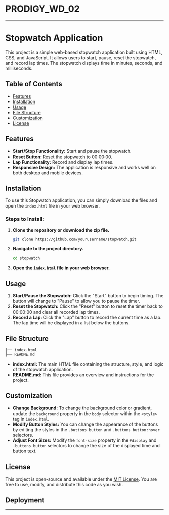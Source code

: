 # PRODIGY_WD_02
---

# Stopwatch Application

This project is a simple web-based stopwatch application built using HTML, CSS, and JavaScript. It allows users to start, pause, reset the stopwatch, and record lap times. The stopwatch displays time in minutes, seconds, and milliseconds.

## Table of Contents

- [Features](#features)
- [Installation](#installation)
- [Usage](#usage)
- [File Structure](#file-structure)
- [Customization](#customization)
- [License](#license)

## Features

- **Start/Stop Functionality:** Start and pause the stopwatch.
- **Reset Button:** Reset the stopwatch to 00:00:00.
- **Lap Functionality:** Record and display lap times.
- **Responsive Design:** The application is responsive and works well on both desktop and mobile devices.

## Installation

To use this Stopwatch application, you can simply download the files and open the `index.html` file in your web browser.

### Steps to Install:
1. **Clone the repository or download the zip file.**
   ```bash
   git clone https://github.com/yourusername/stopwatch.git
   ```
2. **Navigate to the project directory.**
   ```bash
   cd stopwatch
   ```
3. **Open the `index.html` file in your web browser.**

## Usage

1. **Start/Pause the Stopwatch:** Click the "Start" button to begin timing. The button will change to "Pause" to allow you to pause the timer.
2. **Reset the Stopwatch:** Click the "Reset" button to reset the timer back to 00:00:00 and clear all recorded lap times.
3. **Record a Lap:** Click the "Lap" button to record the current time as a lap. The lap time will be displayed in a list below the buttons.

## File Structure

```
├── index.html
├── README.md
```

- **index.html:** The main HTML file containing the structure, style, and logic of the stopwatch application.
- **README.md:** This file provides an overview and instructions for the project.

## Customization

- **Change Background:** To change the background color or gradient, update the `background` property in the `body` selector within the `<style>` tag in `index.html`.
- **Modify Button Styles:** You can change the appearance of the buttons by editing the styles in the `.buttons button` and `.buttons button:hover` selectors.
- **Adjust Font Sizes:** Modify the `font-size` property in the `#display` and `.buttons button` selectors to change the size of the displayed time and button text.

## License

This project is open-source and available under the [MIT License](https://opensource.org/licenses/MIT). You are free to use, modify, and distribute this code as you wish.

## Deployment 


---

